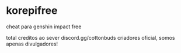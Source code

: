 # korepifree
cheat para genshin impact free

total creditos ao sever discord.gg/cottonbuds criadores oficial, somos apenas divulgadores!

